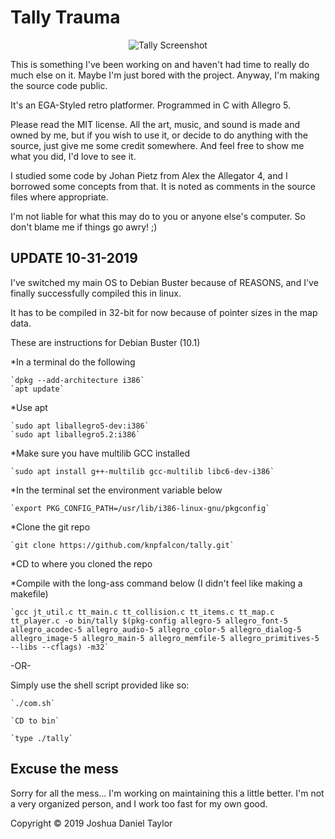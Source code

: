 Tally Trauma
============

<p align="center">
  <img src="http://suitorgames.com/images/tallyt.png" alt="Tally Screenshot" />
</p>

This is something I've been working on and haven't had time to
really do much else on it. Maybe I'm just bored with the project.
Anyway, I'm making the source code public.

It's an EGA-Styled retro platformer. Programmed in C with Allegro 5.

Please read the MIT license. All the art, music, and sound is made and owned 
by me, but if you wish to use it, or decide to do anything with the source, 
just give me some credit somewhere. And feel free to show me what you did,
I'd love to see it. 

I studied some code by Johan Pietz from Alex the Allegator 4, and I 
borrowed some concepts from that. It is noted as comments in the 
source files where appropriate.

I'm not liable for what this may do to you or anyone else's computer. So
don't blame me if things go awry! ;)

UPDATE 10-31-2019
-----------------
I've switched my main OS to Debian Buster because of REASONS, 
and I've finally successfully compiled this in linux. 

It has to be compiled in 32-bit for now because of pointer sizes
in the map data.

These are instructions for Debian Buster (10.1)

*In a terminal do the following
    
    `dpkg --add-architecture i386`
    `apt update`

*Use apt 
    
    `sudo apt liballegro5-dev:i386`
    `sudo apt liballegro5.2:i386`

*Make sure you have multilib GCC installed
    
    `sudo apt install g++-multilib gcc-multilib libc6-dev-i386`

*In the terminal set the environment variable below
    
    `export PKG_CONFIG_PATH=/usr/lib/i386-linux-gnu/pkgconfig`

*Clone the git repo
    
    `git clone https://github.com/knpfalcon/tally.git`

*CD to where you cloned the repo

*Compile with the long-ass command below (I didn't feel like making a makefile)
    
    `gcc jt_util.c tt_main.c tt_collision.c tt_items.c tt_map.c tt_player.c -o bin/tally $(pkg-config allegro-5 allegro_font-5 allegro_acodec-5 allegro_audio-5 allegro_color-5 allegro_dialog-5 allegro_image-5 allegro_main-5 allegro_memfile-5 allegro_primitives-5  --libs --cflags) -m32`

-OR-

Simply use the shell script provided like so:   
    
    `./com.sh`

    `CD to bin`

    `type ./tally`

Excuse the mess
---------------
Sorry for all the mess... I'm working on maintaining this a little better.
I'm not a very organized person, and I work too fast for my own good.


Copyright © 2019 Joshua Daniel Taylor